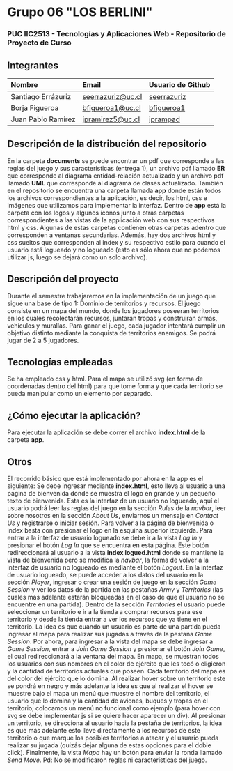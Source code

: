 # Grupo 06 "LOS BERLINI"
### PUC IIC2513 - Tecnologías y Aplicaciones Web - Repositorio de Proyecto de Curso
## Integrantes

| Nombre                | Email       | Usuario de Github |
|:--------------------- |:-------------|:-------------|
| Santiago Errázuriz | seerrazuriz@uc.cl | [seerrazuriz](https://www.github.com/seerrazuriz) |
| Borja Figueroa | bfigueroa1@uc.cl | [bfigueroa1](https://www.github.com/bfigueroa1) |
| Juan Pablo Ramírez | jpramirez5@uc.cl | [jprampad](https://www.github.com/jprampad) |

## Descripción de la distribución del repositorio
En la carpeta __documents__ se puede encontrar un pdf que corresponde a las reglas del juego y sus características (entrega 1), un archivo pdf llamado __ER__ que corresponde al diagrama entidad-relación actualizado y un archivo pdf llamado __UML__ que corresponde al diagrama de clases actualizado.
También en el repositorio se encuentra una carpeta llamada __app__ donde están todos los archivos correspondientes a la aplicación, es decir, los html, css e imágenes que utilizamos para implementar la interfaz. Dentro de __app__ está la carpeta con los logos y algunos íconos junto a otras carpetas correspondientes a las vistas de la applicación web con sus respectivos html y css. Algunas de estas carpetas contienen otras carpetas adentro que corresponden a ventanas secundarias. Además, hay dos archivos html y css sueltos que corresponden al index y su respectivo estilo para cuando el usuario está logueado y no logueado (esto es sólo ahora que no podemos utilizar js, luego se dejará como un solo archivo).

## Descripción del proyecto
Durante el semestre trabajaremos en la implementación de un juego que sigue una base de tipo 1: Dominio de territorios y recursos. El juego consiste en un mapa del mundo, donde los jugadores poseeran territorios en los cuales recolectarán recursos, juntaran tropas y construiran armas, vehículos y murallas. Para ganar el juego, cada jugador intentará cumplir un objetivo distinto mediante la conquista de territorios enemigos. Se podrá jugar de 2 a 5 jugadores.

## Tecnologías empleadas
Se ha empleado css y html. Para el mapa se utilizó svg (en forma de coordenadas dentro del html) para que tome forma y que cada territorio se pueda manipular como un elemento por separado.

## ¿Cómo ejecutar la aplicación?
Para ejecutar la aplicación se debe correr el archivo __index.html__ de la carpeta __app__.

## Otros
El recorrido básico que está implementado por ahora en la app es el siguiente:
Se debe ingresar mediante __index.html__, esto lleva al usuario a una página de bienvenida donde se muestra el logo en grande y un pequeño texto de bienvenida. Esta es la interfaz de un usuario no logueado, aquí el usuario podrá leer las reglas del juego en la sección _Rules_ de la _navbar_, leer sobre nosotros en la sección _About Us_, enviarnos un mensaje en _Contact Us_ y registrarse o iniciar sesión. Para volver a la página de bienvenida o index basta con presionar el logo en la esquina superior izquierda.
Para entrar a la interfaz de usuario logueado se debe ir a la vista _Log In_ y presionar el botón _Log In_ que se encuentra en esta página. Este botón redireccionará al usuario a la vista __index logued.html__ donde se mantiene la vista de bienvenida pero se modifica la _navbar_, la forma de volver a la interfaz de usuario no logueado es mediante el botón _Logout_.
En la interfaz de usuario logueado, se puede acceder a los datos del usuario en la sección _Player_, ingresar o crear una sesión de juego en la sección _Game Session_ y ver los datos de la partida en las pestañas _Army_ y _Territories_ (las cuales más adelante
estarán bloqueadas en el caso de que el usuario no se encuentre en una partida). Dentro de la sección _Territories_ el usuario puede seleccionar un territorio e ir a la tienda a comprar recursos para ese territorio y desde la tienda entrar a ver los recursos que ya tiene en el territorio.
La idea es que cuando un usuario es parte de una partida pueda ingresar al mapa para realizar sus jugadas a través de la pestaña _Game Session_. Por ahora, para ingresar a la vista del mapa se debe ingresar a _Game Session_, entrar a _Join Game Session_ y presionar el botón _Join Game_, el cual redireccionará a la ventana del mapa. En mapa, se muestran todos los usuarios con sus nombres en el color de ejército que les tocó o eligieron y la cantidad de territorios actuales que poseen. Cada territorio del mapa es del color del ejército que lo domina. Al realizar hover sobre un territorio este se pondrá en negro y más adelante la idea es que al realizar el hover se muestre bajo el mapa un menú que muestre el nombre del territorio, el usuario que lo domina y la cantidad de aviones, buques y tropas en el territorio; colocamos un menú no funcional como ejemplo (para hover con svg se debe implementar js si se quiere hacer aparecer un div). Al presionar un territorio, se direcciona al usuario hacia la pestaña de territorios, la idea es que más adelante esto lleve directamente a los recursos de este territorio o que marque los posibles territorios a atacar y el usuario pueda realizar su jugada (quizás dejar alguna de estas opciones para el doble click). Finalmente, la vista _Mapa_ hay un botón para enviar la ronda llamado _Send Move_.
Pd: No se modificaron reglas ni características del juego. 